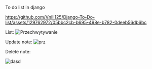 To do list in django




https://github.com/Vnill125/Django-To-Do-list/assets/129762972/05bbc2cb-b695-498e-b782-0deeb56db6bc






List:
![Przechwytywanie](https://github.com/Vnill125/Django-To-Do-list/assets/129762972/da8c98ec-53cb-4c59-9a98-f5cde2afc6df)



Update note:
![prz](https://github.com/Vnill125/Django-To-Do-list/assets/129762972/1cc6b01f-f833-4bec-b0ed-5d838d7e548b)


Delete note:

![dasd](https://github.com/Vnill125/Django-To-Do-list/assets/129762972/578589da-5e4f-43d2-a79d-c40fb62952f5)

